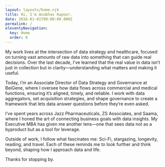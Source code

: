 ```yaml
---
layout: layouts/home.njk
title: Hi, I'm Anubhav Kapoor.
date: 2016-01-01T00:00:00.000Z
permalink: /
eleventyNavigation:
  key: Home
  order: 0
---
```

My work lives at the intersection of data strategy and healthcare, focused on turning vast amounts of raw data into something that can guide real decisions. Over the last decade, I’ve learned that the real value in data isn’t just in collection but in clarity—understanding what matters and making it useful.

Today, I’m an Associate Director of Data Strategy and Governance at BeiGene, where I oversee how data flows across commercial and medical functions, ensuring it’s aligned, timely, and reliable. I work with data aggregators, set acquisition strategies, and shape governance to create a framework that lets data answer questions before they’re even asked.

I’ve spent years across Jazz Pharmaceuticals, ZS Associates, and Saama, where I honed the art of connecting business goals with data insights. My Executive MBA has given me another lens—one that sees data not as a byproduct but as a tool for leverage.

Outside of work, I follow what fascinates me: Sci-Fi, stargazing, longevity, reading, and travel. Each of these reminds me to look further and think beyond, shaping how I approach data and life.

Thanks for stopping by.

[](https://app.netlify.com/start/deploy?repository=https://github.com/danurbanowicz/eleventy-netlify-boilerplate&stack=cms)
